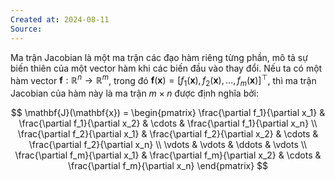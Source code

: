 ```yaml
---
Created at: 2024-08-11
Source:
---
```


Ma trận Jacobian là một ma trận các đạo hàm riêng từng phần, mô tả sự biến thiên của một vector hàm khi các biến đầu vào thay đổi. Nếu ta có một hàm vector $\mathbf{f}: \mathbb{R}^n \rightarrow \mathbb{R}^m$, trong đó $\mathbf{f}(\mathbf{x}) = [f_1(\mathbf{x}), f_2(\mathbf{x}), \ldots, f_m(\mathbf{x})]^\top$, thì ma trận Jacobian của hàm này là ma trận $m \times n$ được định nghĩa bởi:

$$
\mathbf{J}(\mathbf{x}) = \begin{pmatrix}
\frac{\partial f_1}{\partial x_1} & \frac{\partial f_1}{\partial x_2} & \cdots & \frac{\partial f_1}{\partial x_n} \\
\frac{\partial f_2}{\partial x_1} & \frac{\partial f_2}{\partial x_2} & \cdots & \frac{\partial f_2}{\partial x_n} \\
\vdots & \vdots & \ddots & \vdots \\
\frac{\partial f_m}{\partial x_1} & \frac{\partial f_m}{\partial x_2} & \cdots & \frac{\partial f_m}{\partial x_n}
\end{pmatrix}
$$